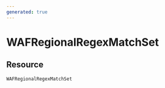 ```yaml
---
generated: true
---
```


# WAFRegionalRegexMatchSet


## Resource

```text
WAFRegionalRegexMatchSet
```




